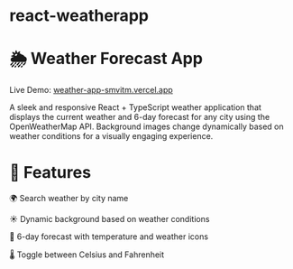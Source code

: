 # react-weatherapp

# 🌦️ Weather Forecast App

Live Demo: [weather-app-smvitm.vercel.app](https://weather-app-smvitm.vercel.app/)

A sleek and responsive React + TypeScript weather application that displays the current weather and 6-day forecast for any city using the OpenWeatherMap API. Background images change dynamically based on weather conditions for a visually engaging experience.

# 🚀 Features
🌍 Search weather by city name

☀️ Dynamic background based on weather conditions

📆 6-day forecast with temperature and weather icons

🌡️ Toggle between Celsius and Fahrenheit
